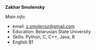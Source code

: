__Zakhar Smolensky__

_Main info:_
- email: z.smolensz@gmail.com
- Education: Belarusian State University
- Skills: Python, C, C++, Java, R
- English B1 

